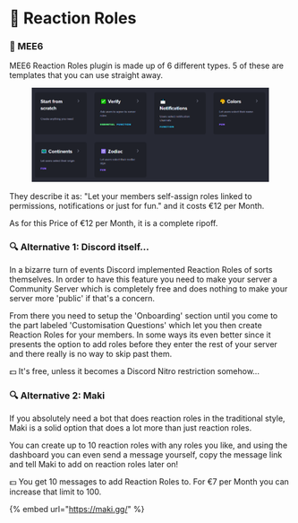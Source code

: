# 👑 Reaction Roles

### 👑 MEE6

MEE6 Reaction Roles plugin is made up of 6 different types. 5 of these are templates that you can use straight away.&#x20;

<figure><img src="../../.gitbook/assets/image (4).png" alt=""><figcaption></figcaption></figure>

They describe it as: "Let your members self-assign roles linked to permissions, notifications or just for fun." and it costs €12 per Month.

As for this Price of €12 per Month, it is a complete ripoff.

### 🔍 Alternative 1: Discord itself...

In a bizarre turn of events Discord implemented Reaction Roles of sorts themselves. In order to have this feature you need to make your server a Community Server which is completely free and does nothing to make your server more 'public' if that's a concern.

From there you need to setup the 'Onboarding' section until you come to the part labeled 'Customisation Questions' which let you then create Reaction Roles for your members. In some ways its even better since it presents the option to add roles before they enter the rest of your server and there really is no way to skip past them.

💵 It's free, unless it becomes a Discord Nitro restriction somehow...

### 🔍 Alternative 2: Maki

If you absolutely need a bot that does reaction roles in the traditional style, Maki is a solid option that does a lot more than just reaction roles.

You can create up to 10 reaction roles with any roles you like, and using the dashboard you can even send a message yourself, copy the message link and tell Maki to add on reaction roles later on!

💵 You get 10 messages to add Reaction Roles to. For €7 per Month you can increase that limit to 100.

{% embed url="https://maki.gg/" %}
